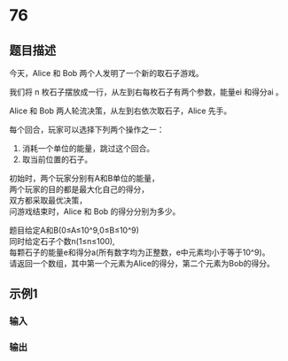 # 76

## 题目描述

今天，Alice 和 Bob 两个人发明了一个新的取石子游戏。

我们将 n 枚石子摆放成一行，从左到右每枚石子有两个参数，能量ei 和得分ai 。

Alice 和 Bob 两人轮流决策，从左到右依次取石子，Alice 先手。

每个回合，玩家可以选择下列两个操作之一：

1. 消耗一个单位的能量，跳过这个回合。
2. 取当前位置的石子。

初始时，两个玩家分别有A和B单位的能量，\
两个玩家的目的都是最大化自己的得分，\
双方都采取最优决策，\
问游戏结束时，Alice 和 Bob 的得分分别为多少。

题目给定A和B(0≤A≤10^9,0≤B≤10^9)\
同时给定石子个数n(1≤n≤100),\
每颗石子的能量e和得分a(所有数字均为正整数，e中元素均小于等于10^9)。\
请返回一个数组，其中第一个元素为Alice的得分，第二个元素为Bob的得分。

## 示例1

### 输入

### 输出
